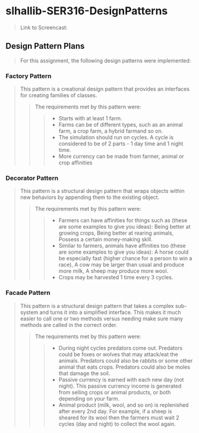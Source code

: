# slhallib-SER316-DesignPatterns

>Link to Screencast: 

## Design Pattern Plans ##
> For this assignment, the following design patterns were implemented:

### Factory Pattern ###
> This pattern is a creational design pattern that provides an interfaces for creating families of classes.
>> The requirements met by this pattern were: 
>>> - Starts with at least 1 farm.
>>> - Farms can be of different types, such as an animal farm, a crop farm, a hybrid farmand so on.
>>> - The simulation should run on cycles. A cycle is considered to be of 2 parts - 1 day time and 1 night time.
>>> - More currency can be made from farmer, animal or crop affinities

### Decorator Pattern ###
> This pattern is a structural design pattern that wraps objects within new behaviors by appending them to the existing object.
>> The requirements met by this pattern were:
>>> - Farmers can have affinities for things such as (these are some examples to give you ideas): Being better at growing crops, Being better at rearing animals, Possess a certain money-making skill.
>>> - Similar to farmers, animals have affinities too (these are some examples to give you ideas): A horse could be especially fast (higher chance for a person to win a race), A cow may be larger than usual and produce more milk, A sheep may produce more wool.
>>> - Crops may be harvested 1 time every 3 cycles.

### Facade Pattern ###
> This pattern is a structural design pattern that takes a complex sub-system and turns it into a simplified interface. This makes it much easier to call one or two methods versus needing make sure many methods are called in the correct order.
>> The requirements met by this pattern were:
>>> - During night cycles predators come out. Predators could be foxes or wolves that may attack/eat the animals. Predators could also be rabbits or some other animal that eats crops. Predators could also be moles that damage the soil.
>>> - Passive currency is earned with each new day (not night). This passive currency income is generated from selling crops or animal products, or both depending on your farm.
>>> - Animal product (milk, wool, and so on) is replenished after every 2nd day. For example, if a sheep is sheared for its wool then the farmers must wait 2 cycles (day and night) to collect the wool again.
